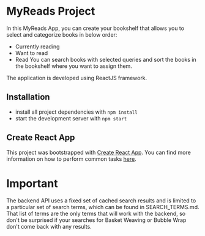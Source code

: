 # MyReads Project

In this MyReads App, you can create your bookshelf that allows you to select and categorize books in below order:

* Currently reading
* Want to read
* Read
You can search books with selected queries and sort the books in the bookshelf where you want to assign them.

The application is developed using ReactJS framework.

## Installation

* install all project dependencies with `npm install`
* start the development server with `npm start`



## Create React App

This project was bootstrapped with [Create React App](https://github.com/facebookincubator/create-react-app). You can find more information on how to perform common tasks [here](https://github.com/facebookincubator/create-react-app/blob/master/packages/react-scripts/template/README.md).

# Important 
The backend API uses a fixed set of cached search results and is limited to a particular set of search terms, which can be found in SEARCH_TERMS.md. That list of terms are the only terms that will work with the backend, so don't be surprised if your searches for Basket Weaving or Bubble Wrap don't come back with any results.
